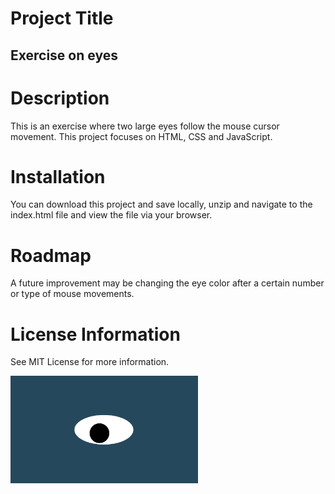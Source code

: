 # Project Title
## Exercise on eyes
# Description
This is an exercise where two large eyes follow the mouse cursor movement. This project focuses on HTML, CSS and JavaScript.
# Installation
You can download this project and save locally, unzip and navigate to the index.html file and view the file via your browser.
# Roadmap
A future improvement may be changing the eye color after a certain number or type of mouse movements. 
# License Information
See MIT License for more information.

<img src= "oneeye.png" width='300'/>
